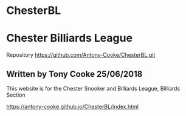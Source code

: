 # ChesterBL
<h1>Chester Billiards League</h1>

Repository https://github.com/Antony-Cooke/ChesterBL.git

<h2>Written by Tony Cooke 25/06/2018</h2>

<p>This website is for the Chester Snooker and Billiards League, Billiards Section</p>

https://antony-cooke.github.io/ChesterBL/index.html


